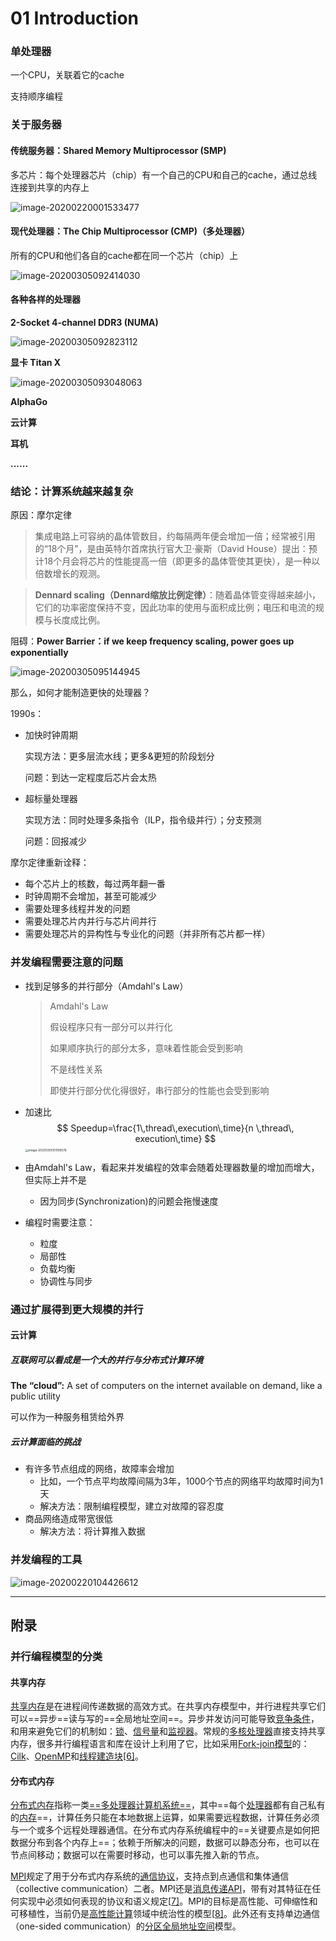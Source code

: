 # 01 Introduction

### 单处理器

一个CPU，关联着它的cache

支持顺序编程

### 关于服务器

#### 传统服务器：Shared Memory Multiprocessor (SMP)

多芯片：每个处理器芯片（chip）有一个自己的CPU和自己的cache，通过总线连接到共享的内存上

![image-20200220001533477](./typora-user-images/image-20200220001533477.png)

#### 现代处理器：The Chip Multiprocessor (CMP)（多处理器）

所有的CPU和他们各自的cache都在同一个芯片（chip）上

![image-20200305092414030](./typora-user-images/image-20200305092414030.png)

#### 各种各样的处理器

**2-Socket 4-channel DDR3 (NUMA)**

![image-20200305092823112](./typora-user-images/image-20200305092823112.png)

**显卡 Titan X**

![image-20200305093048063](./typora-user-images/image-20200305093048063.png)

**AlphaGo**

**云计算**

**耳机**

**......**

### 结论：计算系统越来越复杂

原因：摩尔定律

> 集成电路上可容纳的晶体管数目，约每隔两年便会增加一倍；经常被引用的“18个月”，是由英特尔首席执行官大卫·豪斯（David House）提出：预计18个月会将芯片的性能提高一倍（即更多的晶体管使其更快），是一种以倍数增长的观测。

> **Dennard scaling（Dennard缩放比例定律）**：随着晶体管变得越来越小，它们的功率密度保持不变，因此功率的使用与面积成比例；电压和电流的规模与长度成比例。

阻碍：**Power Barrier：if we keep frequency scaling, power goes up exponentially**

![image-20200305095144945](./typora-user-images/image-20200305095144945.png)

那么，如何才能制造更快的处理器？

1990s：

- 加快时钟周期

  实现方法：更多层流水线；更多&更短的阶段划分

  问题：到达一定程度后芯片会太热

- 超标量处理器

  实现方法：同时处理多条指令（ILP，指令级并行）；分支预测

  问题：回报减少

摩尔定律重新诠释：

- 每个芯片上的核数，每过两年翻一番
- 时钟周期不会增加，甚至可能减少
- 需要处理多线程并发的问题
- 需要处理芯片内并行与芯片间并行
- 需要处理芯片的异构性与专业化的问题（并非所有芯片都一样）



### 并发编程需要注意的问题

- 找到足够多的并行部分（Amdahl's Law）

  > Amdahl's Law
  >
  > 假设程序只有一部分可以并行化
  >
  > 如果顺序执行的部分太多，意味着性能会受到影响
  >
  > 不是线性关系
  >
  > 即使并行部分优化得很好，串行部分的性能也会受到影响

- 加速比
  $$
  Speedup=\frac{1\,thread\,execution\,time}{n \,thread\, execution\,time}
  $$
  <img src="./typora-user-images/image-20200305101109576.png" alt="image-20200305101109576" style="zoom: 33%;" />

- 由Amdahl's Law，看起来并发编程的效率会随着处理器数量的增加而增大，但实际上并不是

  - 因为同步(Synchronization)的问题会拖慢速度

- 编程时需要注意：
  - 粒度
  - 局部性
  - 负载均衡
  - 协调性与同步

### 通过扩展得到更大规模的并行

#### 云计算

##### 互联网可以看成是一个大的并行与分布式计算环境

**The “cloud”:** A set of computers on the internet available on demand, like a public utility

可以作为一种服务租赁给外界

##### 云计算面临的挑战

- 有许多节点组成的网络，故障率会增加
  - 比如，一个节点平均故障间隔为3年，1000个节点的网络平均故障时间为1天
  - 解决方法：限制编程模型，建立对故障的容忍度
- 商品网络造成带宽很低
  - 解决方法：将计算推入数据

### 并发编程的工具 

![image-20200220104426612](./typora-user-images/image-20200220104426612.png)





----

## 附录

### 并行编程模型的分类

#### 共享内存

[共享内存](https://zh.wikipedia.org/wiki/共享内存)是在进程间传递数据的高效方式。在共享内存模型中，并行进程共享它们可以==异步==读与写的==全局地址空间==。异步并发访问可能导致[竞争条件](https://zh.wikipedia.org/wiki/竞争条件)，和用来避免它们的机制如：[锁](https://zh.wikipedia.org/wiki/锁_(计算机科学))、[信号量](https://zh.wikipedia.org/wiki/信号量)和[监视器](https://zh.wikipedia.org/wiki/监视器_(程序同步化))。常规的[多核处理器](https://zh.wikipedia.org/wiki/多核处理器)直接支持共享内存，很多并行编程语言和库在设计上利用了它，比如采用[Fork-join模型](https://zh.wikipedia.org/wiki/Fork-join模型)的：[Cilk](https://zh.wikipedia.org/wiki/Cilk)、[OpenMP](https://zh.wikipedia.org/wiki/OpenMP)和[线程建造块](https://zh.wikipedia.org/w/index.php?title=线程建造块&action=edit&redlink=1)[[6\]](https://zh.wikipedia.org/wiki/并行编程模型#cite_note-TBB-6)。

#### 分布式内存

[分布式内存](https://zh.wikipedia.org/w/index.php?title=分布式内存&action=edit&redlink=1)指称一类[==多处理器计算机系统==](https://zh.wikipedia.org/wiki/多處理器)，其中==每个[处理器](https://zh.wikipedia.org/wiki/CPU)都有自己私有的[内存](https://zh.wikipedia.org/wiki/内存)==，计算任务只能在本地数据上运算，如果需要远程数据，计算任务必须与一个或多个远程处理器通信。在分布式内存系统编程中的==关键要点是如何把数据分布到各个内存上==；依赖于所解决的问题，数据可以静态分布，也可以在节点间移动；数据可以在需要时移动，也可以事先推入新的节点。

[MPI](https://zh.wikipedia.org/wiki/MPI)规定了用于分布式内存系统的[通信协议](https://zh.wikipedia.org/wiki/通信协议)，支持点到点通信和集体通信（collective communication）二者。MPI还是[消息传递](https://zh.wikipedia.org/wiki/消息传递)[API](https://zh.wikipedia.org/wiki/应用程序接口)，带有对其特征在任何实现中必须如何表现的协议和语义规定[[7\]](https://zh.wikipedia.org/wiki/并行编程模型#cite_note-7)。MPI的目标是高性能、可伸缩性和可移植性，当前仍是[高性能计算](https://zh.wikipedia.org/wiki/高性能計算)领域中统治性的模型[[8\]](https://zh.wikipedia.org/wiki/并行编程模型#cite_note-8)。此外还有支持单边通信（one-sided communication）的[分区全局地址空间](https://zh.wikipedia.org/wiki/分区全局地址空间)模型。

